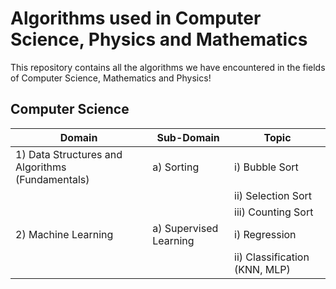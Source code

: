 # Algorithms used in Computer Science, Physics and Mathematics

This repository contains all the algorithms we have encountered in the fields of Computer Science, Mathematics and Physics!


## Computer Science
<p>

<!--
(I) Basic - <br>
    1) Bubble Sort <br>
    2) Selection Sort <br>
    3) Counting Sort <br>
    4) Graph Traversal <br>
        i) Breadth First Search <br>
        ii) Depth First Search <br>
<b><i>1) Data Structures and Algorithms (Fundamentals)</i></b>
<ol>
    <li><i>a) Sorting -</i>
        <ol>
-->

<table>
    <thead>
        <th>Domain</th>
        <th>Sub-Domain</th>
        <th>Topic</th>
    </thead>
    <tr>
        <td>1) Data Structures and Algorithms (Fundamentals)</td>
        <td>a) Sorting</td>
        <td>i) Bubble Sort</td>
    </tr>
    <tr>
        <td></td>
        <td></td>
        <td>ii) Selection Sort</td>
    </tr>
    <tr>
        <td></td>
        <td></td>
        <td>iii) Counting Sort</td>
    </tr>
    <tr>
        <td>2) Machine Learning</td>
        <td>a) Supervised Learning</td>
        <td>i) Regression</td>
    </tr>
    <tr>
        <td></td>
        <td></td>
        <td>ii) Classification (KNN, MLP)</td>


</p>

<!--
## Physics
Work in Progress..
-->
